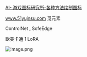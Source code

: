 

[AI- 游戏图标研究所-各种方法绘制图标](https://www.bilibili.com/video/BV1LX4y1v77z?spm_id_from=333.880.my_history.page.click)

www.51yujnsu.com 觅元素

ControlNet , SofeEdge

欧美卡通 1 LoRA

![image.png](https://image-1253155090.cos.ap-nanjing.myqcloud.com/202410111750576.png)
